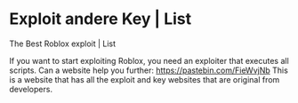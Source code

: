# Exploit andere Key | List
The Best Roblox exploit | List

If you want to start exploiting Roblox, you need an exploiter that executes all scripts.
Can a website help you further: https://pastebin.com/FieWvjNb
This is a website that has all the exploit and key websites that are original from developers.
